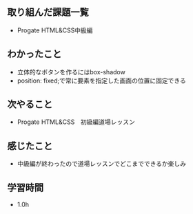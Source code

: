 ## 取り組んだ課題一覧
- Progate HTML&CSS中級編

## わかったこと
- 立体的なボタンを作るにはbox-shadow
- position: fixed;で常に要素を指定した画面の位置に固定できる

## 次やること
- Progate HTML&CSS　初級編道場レッスン

## 感じたこと
- 中級編が終わったので道場レッスンでどこまでできるか楽しみ

## 学習時間
- 1.0h
